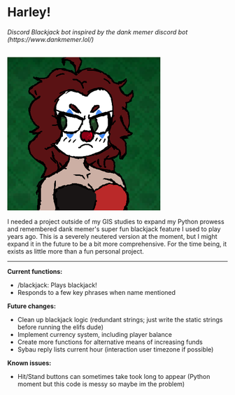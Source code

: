 # Harley!
<h6>Discord Blackjack bot inspired by the dank memer discord bot (https://www.dankmemer.lol/)</h6>

![](https://github.com/sspacecadett/harley/blob/main/harleyrecolored.png)

I needed a project outside of my GIS studies to expand my Python prowess and remembered dank memer's super fun blackjack feature I used to play years ago. This is a severely neutered version at the moment, but I might expand it in the future to be a bit more comprehensive. For the time being, it exists as little more than a fun personal project.

***
**Current functions:**
- /blackjack: Plays blackjack!
- Responds to a few key phrases when name mentioned

**Future changes:**
- Clean up blackjack logic (redundant strings; just write the static strings before running the elifs dude)
- Implement currency system, including player balance
- Create more functions for alternative means of increasing funds
- Sybau reply lists current hour (interaction user timezone if possible)

**Known issues:**
- Hit/Stand buttons can sometimes take took long to appear (Python moment but this code is messy so maybe im the problem)
